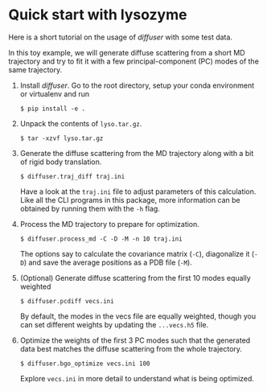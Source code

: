 # Quick start with lysozyme

Here is a short tutorial on the usage of _diffuser_ with some test data. 

In this toy example, we will generate diffuse scattering from a short MD trajectory and try to fit it with a few principal-component (PC) modes of the same trajectory.

1. Install _diffuser_. Go to the root directory, setup your conda environment or virtualenv and run
   ```
   $ pip install -e .
   ```

2. Unpack the contents of `lyso.tar.gz`.
   ```
   $ tar -xzvf lyso.tar.gz
   ```

3. Generate the diffuse scattering from the MD trajectory along with a bit of rigid body translation.
   ```
   $ diffuser.traj_diff traj.ini
   ```
   Have a look at the `traj.ini` file to adjust parameters of this calculation. Like all the CLI programs in this package, more information can be obtained by running them with the `-h` flag.

4. Process the MD trajectory to prepare for optimization.
   ```
   $ diffuser.process_md -C -D -M -n 10 traj.ini
   ```
   The options say to calculate the covariance matrix (`-C`), diagonalize it (`-D`) and save the average positions as a PDB file (`-M`).

5. (Optional) Generate diffuse scattering from the first 10 modes equally weighted
   ```
   $ diffuser.pcdiff vecs.ini
   ```
   By default, the modes in the vecs file are equally weighted, though you can set different weights by updating the `...vecs.h5` file.

6. Optimize the weights of the first 3 PC modes such that the generated data best matches the diffuse scattering from the whole trajectory.
   ```
   $ diffuser.bgo_optimize vecs.ini 100
   ```
   Explore `vecs.ini` in more detail to understand what is being optimized.



